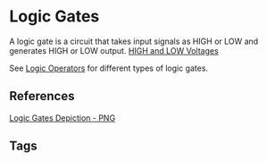 # Logic Gates

A logic gate is a circuit that takes input signals as HIGH or LOW and generates HIGH or LOW output. [HIGH and LOW Voltages](../202305121857)  

See [Logic Operators](../202305122125) for different types of logic gates.  

## References
[Logic Gates Depiction - PNG](https://instrumentationtools.com/wp-content/uploads/2017/07/instrumentationtools.com_digital-logic-gates-truthtables.png)

## Tags

